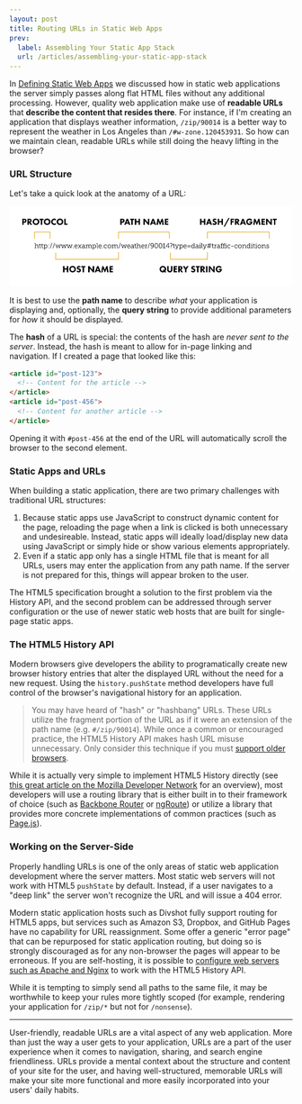 ```yaml
---
layout: post
title: Routing URLs in Static Web Apps
prev:
  label: Assembling Your Static App Stack
  url: /articles/assembling-your-static-app-stack
---
```


In [Defining Static Web Apps](/articles/defining-static-web-apps) we discussed how in static web
applications the server simply passes along flat HTML files without any additional processing. However,
quality web application make use of **readable URLs** that **describe the content that resides there**.
For instance, if I'm creating an application that displays weather information, `/zip/90014` is a
better way to represent the weather in Los Angeles than `/#w-zone.120453931`. So how can we maintain
clean, readable URLs while still doing the heavy lifting in the browser?

### URL Structure

Let's take a quick look at the anatomy of a URL:

<img src="/articles/images/url-anatomy.svg" class="diagram full-width" alt="URL Anatomy Diagram">

It is best to use the **path name** to describe *what* your application is displaying and, optionally, the
**query string** to provide additional parameters for *how* it should be displayed.

The **hash** of a URL is special: the contents of the hash are *never sent to the server*. Instead, the hash
is meant to allow for in-page linking and navigation. If I created a page that looked like this:

```html
<article id="post-123">
  <!-- Content for the article -->
</article>
<article id="post-456">
  <!-- Content for another article -->
</article>
```

Opening it with `#post-456` at the end of the URL will automatically scroll the browser to the second element.

### Static Apps and URLs

When building a static application, there are two primary challenges with traditional URL structures:

1. Because static apps use JavaScript to construct dynamic content for the page, reloading the page when
   a link is clicked is both unnecessary and undesireable. Instead, static apps will ideally load/display new data
   using JavaScript or simply hide or show various elements appropriately.
2. Even if a static app only has a single HTML file that is meant for all URLs, users may enter the application
   from any path name. If the server is not prepared for this, things will appear broken to the user.

The HTML5 specification brought a solution to the first problem via the History API, and the second problem
can be addressed through server configuration or the use of newer static web hosts that are built for single-page
static apps.

### The HTML5 History API

Modern browsers give developers the ability to programatically create new browser history entries that alter the
displayed URL without the need for a new request. Using the `history.pushState` method developers have full control
of the browser's navigational history for an application.

> You may have heard of "hash" or "hashbang" URLs. These URLs utilize the fragment portion of the URL as if it
> were an extension of the path name (e.g. `#/zip/90014`). While once a common or encouraged practice, the HTML5 History API makes
> hash URL misuse unnecessary. Only consider this technique if you must [support older browsers](http://caniuse.com/#search=pushstate).

While it is actually very simple to implement HTML5 History directly (see [this great article on the Mozilla Developer Network](https://developer.mozilla.org/en-US/docs/Web/Guide/API/DOM/Manipulating_the_browser_history)
for an overview), most developers will use a routing library that is either built in to their framework of choice
(such as [Backbone Router](http://backbonejs.org/#Router) or [ngRoute](http://docs.angularjs.org/api/ngRoute)) or
utilize a library that provides more concrete implementations of common practices (such as [Page.js](http://visionmedia.github.io/page.js/)).

### Working on the Server-Side

Properly handling URLs is one of the only areas of static web application development where the server matters.
Most static web servers will not work with HTML5 `pushState` by default. Instead, if a user navigates to a "deep link"
the server won't recognize the URL and will issue a 404 error.

Modern static application hosts such as Divshot fully support routing for HTML5 apps,
but services such as Amazon S3, Dropbox, and GitHub Pages have no capability for URL reassignment. Some offer a generic
"error page" that can be repurposed for static application routing, but doing so is strongly discouraged as for any non-browser the pages
will appear to be erroneous. If you are self-hosting, it is possible to [configure web servers such as Apache and Nginx](http://readystate4.com/2012/05/17/nginx-and-apache-rewrite-to-support-html5-pushstate/)
to work with the HTML5 History API.

While it is tempting to simply send all paths to the same file, it may be worthwhile to keep your rules more tightly scoped
(for example, rendering your application for `/zip/*` but not for `/nonsense`).

---

User-friendly, readable URLs are a vital aspect of any web application. More than just the way a user
gets to your application, URLs are a part of the user experience when it comes to navigation, sharing,
and search engine friendliness. URLs provide a mental context about the structure and content of your site
for the user, and having well-structured, memorable URLs will make your site more functional and more easily
incorporated into your users' daily habits.
